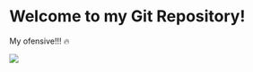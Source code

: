 

# Welcome to my Git Repository!

My ofensive!!! 🔥

<img src="https://github-readme-streak-stats.herokuapp.com/?user=EdevaldoJunior18"></img>
